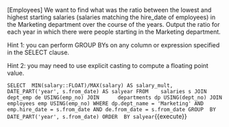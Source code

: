 [Employees] We want to find what was the ratio between the lowest and highest starting salaries (salaries matching the hire_date of employees) in the Marketing department over the course of the years. Output the ratio for each year in which there were people starting in the Marketing department.

Hint 1: you can perform GROUP BYs on any column or expression specified in the SELECT clause.

Hint 2: you may need to use explicit casting to compute a floating point value.

``
SELECT	MIN(salary::FLOAT)/MAX(salary) AS salary_mult, DATE_PART('year', s.from_date) AS salyear
FROM    salaries s
JOIN      dept_emp de USING(emp_no)
JOIN      departments dp USING(dept_no)
JOIN      employees emp USING(emp_no)
WHERE dp.dept_name = 'Marketing'
               AND emp.hire_date = s.from_date
               AND de.from_date = s.from_date
GROUP  BY DATE_PART('year', s.from_date)
ORDER  BY salyear
``{{execute}}